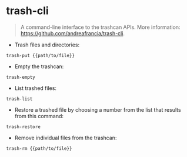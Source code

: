# trash-cli

> A command-line interface to the trashcan APIs.
> More information: <https://github.com/andreafrancia/trash-cli>.

- Trash files and directories:

`trash-put {{path/to/file}}`

- Empty the trashcan:

`trash-empty`

- List trashed files:

`trash-list`

- Restore a trashed file by choosing a number from the list that results from this command:

`trash-restore`

- Remove individual files from the trashcan:

`trash-rm {{path/to/file}}`
